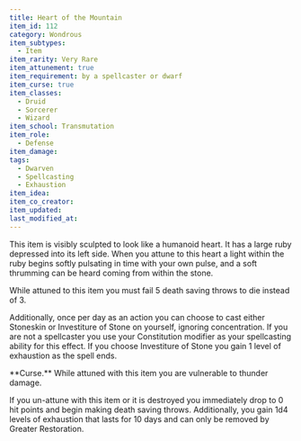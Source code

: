 ```yaml
---
title: Heart of the Mountain
item_id: 112
category: Wondrous
item_subtypes:
  - Item
item_rarity: Very Rare
item_attunement: true
item_requirement: by a spellcaster or dwarf
item_curse: true
item_classes:
  - Druid
  - Sorcerer
  - Wizard
item_school: Transmutation
item_role:
  - Defense
item_damage:
tags:
  - Dwarven
  - Spellcasting
  - Exhaustion
item_idea:
item_co_creator:
item_updated:
last_modified_at:
---
```


This item is visibly sculpted to look like a humanoid heart. It has a large ruby depressed into its left side. When you attune to this heart a light within the ruby begins softly pulsating in time with your own pulse, and a soft thrumming can be heard coming from within the stone.

While attuned to this item you must fail 5 death saving throws to die instead of 3.

Additionally, once per day as an action you can choose to cast either <magic-spell>Stoneskin</magic-spell> or <magic-spell>Investiture of Stone</magic-spell> on yourself, ignoring concentration. If you are not a spellcaster you use your Constitution modifier as your spellcasting ability for this effect. If you choose <magic-spell>Investiture of Stone</magic-spell> you gain 1 level of exhaustion as the spell ends.

<section id="curse">
**Curse.** While attuned with this item you are vulnerable to thunder damage.

If you un-attune with this item or it is destroyed you immediately drop to 0 hit points and begin making death saving throws. Additionally, you gain 1d4 levels of exhaustion that lasts for 10 days and can only be removed by <magic-spell>Greater Restoration</magic-spell>.
</section>
